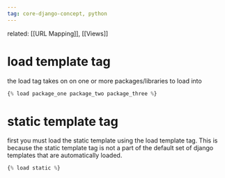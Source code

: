 ```yaml
---
tag: core-django-concept, python
---
```

related: [[URL Mapping]], [[Views]]

# load template tag
the load tag takes on on one or more packages/libraries to load into 
```python
{% load package_one package_two package_three %}
```

# static template tag
first you must load the static template using the load template tag. This is because the static template tag is not a part of the default set of django templates that are automatically loaded.
```python
{% load static %}
```
